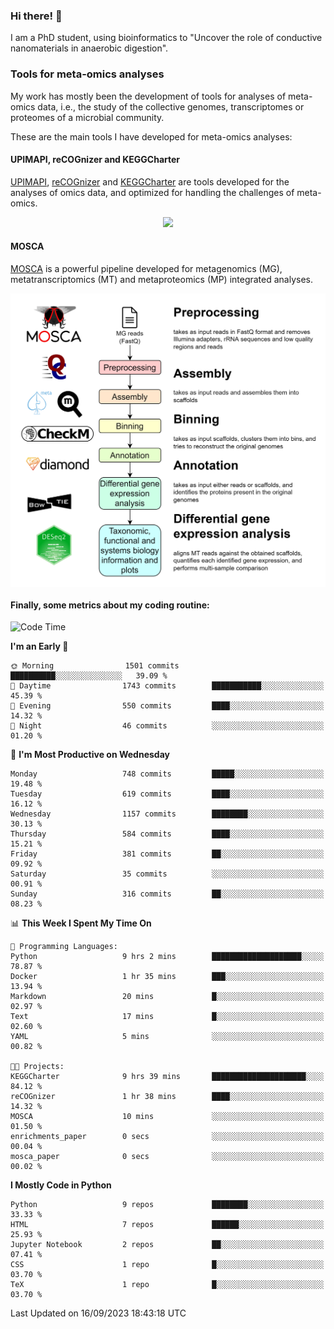 ### Hi there! 👋

I am a PhD student, using bioinformatics to "Uncover the role of conductive nanomaterials in anaerobic digestion".

### Tools for meta-omics analyses

My work has mostly been the development of tools for analyses of meta-omics data, i.e., the study of the collective genomes, transcriptomes or proteomes of a microbial community.

These are the main tools I have developed for meta-omics analyses:

#### UPIMAPI, reCOGnizer and KEGGCharter

[UPIMAPI](https://github.com/iquasere/UPIMAPI), [reCOGnizer](https://github.com/iquasere/reCOGnizer) and [KEGGCharter](https://github.com/iquasere/KEGGCharter) are tools developed for the analyses of omics data, and optimized for handling the challenges of meta-omics.

<p align="center">
    <img src="assets/annotation_paper.png">
</p>

#### MOSCA

[MOSCA](https://github.com/iquasere/MOSCA) is a powerful pipeline developed for metagenomics (MG), metatranscriptomics (MT) and metaproteomics (MP) integrated analyses.

<p align="center">
    <img src="assets/mosca_workflow.png" align="center" width="700">
</p>


#### Finally, some metrics about my coding routine:

<!--START_SECTION:waka-->
![Code Time](http://img.shields.io/badge/Code%20Time-662%20hrs%2012%20mins-blue)

**I'm an Early 🐤** 

```text
🌞 Morning                1501 commits        ██████████░░░░░░░░░░░░░░░   39.09 % 
🌆 Daytime                1743 commits        ███████████░░░░░░░░░░░░░░   45.39 % 
🌃 Evening                550 commits         ████░░░░░░░░░░░░░░░░░░░░░   14.32 % 
🌙 Night                  46 commits          ░░░░░░░░░░░░░░░░░░░░░░░░░   01.20 % 
```
📅 **I'm Most Productive on Wednesday** 

```text
Monday                   748 commits         █████░░░░░░░░░░░░░░░░░░░░   19.48 % 
Tuesday                  619 commits         ████░░░░░░░░░░░░░░░░░░░░░   16.12 % 
Wednesday                1157 commits        ████████░░░░░░░░░░░░░░░░░   30.13 % 
Thursday                 584 commits         ████░░░░░░░░░░░░░░░░░░░░░   15.21 % 
Friday                   381 commits         ██░░░░░░░░░░░░░░░░░░░░░░░   09.92 % 
Saturday                 35 commits          ░░░░░░░░░░░░░░░░░░░░░░░░░   00.91 % 
Sunday                   316 commits         ██░░░░░░░░░░░░░░░░░░░░░░░   08.23 % 
```


📊 **This Week I Spent My Time On** 

```text
💬 Programming Languages: 
Python                   9 hrs 2 mins        ████████████████████░░░░░   78.87 % 
Docker                   1 hr 35 mins        ███░░░░░░░░░░░░░░░░░░░░░░   13.94 % 
Markdown                 20 mins             █░░░░░░░░░░░░░░░░░░░░░░░░   02.97 % 
Text                     17 mins             █░░░░░░░░░░░░░░░░░░░░░░░░   02.60 % 
YAML                     5 mins              ░░░░░░░░░░░░░░░░░░░░░░░░░   00.82 % 

🐱‍💻 Projects: 
KEGGCharter              9 hrs 39 mins       █████████████████████░░░░   84.12 % 
reCOGnizer               1 hr 38 mins        ████░░░░░░░░░░░░░░░░░░░░░   14.32 % 
MOSCA                    10 mins             ░░░░░░░░░░░░░░░░░░░░░░░░░   01.50 % 
enrichments_paper        0 secs              ░░░░░░░░░░░░░░░░░░░░░░░░░   00.04 % 
mosca_paper              0 secs              ░░░░░░░░░░░░░░░░░░░░░░░░░   00.02 % 
```

**I Mostly Code in Python** 

```text
Python                   9 repos             ████████░░░░░░░░░░░░░░░░░   33.33 % 
HTML                     7 repos             ██████░░░░░░░░░░░░░░░░░░░   25.93 % 
Jupyter Notebook         2 repos             ██░░░░░░░░░░░░░░░░░░░░░░░   07.41 % 
CSS                      1 repo              █░░░░░░░░░░░░░░░░░░░░░░░░   03.70 % 
TeX                      1 repo              █░░░░░░░░░░░░░░░░░░░░░░░░   03.70 % 
```




 Last Updated on 16/09/2023 18:43:18 UTC
<!--END_SECTION:waka-->
